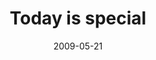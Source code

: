 ---
layout: base.njk
title : 'Today is special' 
view_title : 'Today is special' 
year : '2009' 
date : '2009-05-21' 
img_file : '/drawing/todayisspecial.png' 
html_file : 'todayisspecial' 
next_html : 'youreawkwardbutilikeyouanyways.html' 
year_order : '164' 
permalink : "title/{{html_file}}.html"
---